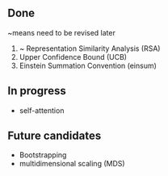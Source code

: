 ## Done
~means need to be revised later

1. ~ Representation Similarity Analysis (RSA) 
2. Upper Confidence Bound (UCB)
3. Einstein Summation Convention (einsum)

## In progress 

* self-attention 

## Future candidates

* Bootstrapping
* multidimensional scaling (MDS)
